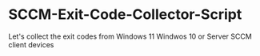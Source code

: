 # SCCM-Exit-Code-Collector-Script
Let's collect the exit codes from Windows 11 Windwos 10 or Server SCCM client devices
